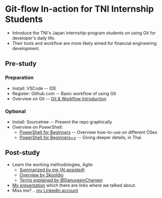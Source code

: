 
# Git-flow In-action for TNI Internship Students

- Introduce the TNI's Japan internship-program students on using Git for developer's daily life.
- Their tools and workflow are more likely aimed for financial engineering development.


## Pre-study

### Preparation

- Install: VSCode -- IDE
- Register: Github.com -- Basic workflow of using Git
- Overview on Git -- [Git & Workflow Introduction](https://www.youtube.com/watch?v=GgBgjvDXVfQ)

### Optional

- Install: Sourcetree -- Present the repo graphically
- Overview on PoewrShell:
  - [PowerShell for Beginners](https://www.youtube.com/watch?v=QKBcHuA3VJE) -- Overview how-to-use on different OSes
  - [PowerShell for Beginners++](https://www.youtube.com/watch?v=oG9FlTUgITE) -- Giving deeper details, in Thai


## Post-study

- Learn the working methodologies, Agile
  - [Summarized by me (AI assisted)](agile.md)
  - [Overview by Skooldio](https://www.youtube.com/watch?v=4b1_yn2JPb4)
  - [Terms explained by @DanuvasinCharoen](https://www.youtube.com/watch?v=G1c4vogpWEQ)
- [My presentation](https://docs.google.com/presentation/d/1dh1F4AGEeUjKUjC1tx_xjDttffPZTFwnuaRYfqXi1ig/edit?usp=sharing)
  which there are links where we talked about.
- Miss me? .. [my LinkedIn account](https://www.linkedin.com/in/ptiwatthanont/)
